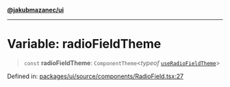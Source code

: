 [**@jakubmazanec/ui**](../README.md)

---

# Variable: radioFieldTheme

> `const` **radioFieldTheme**: `ComponentTheme`\<_typeof_
> [`useRadioFieldTheme`](useRadioFieldTheme.md)\>

Defined in:
[packages/ui/source/components/RadioField.tsx:27](https://github.com/jakubmazanec/tools/blob/d956cf350ae3e6bad1df754a19dfbabb088c1451/packages/ui/source/components/RadioField.tsx#L27)

